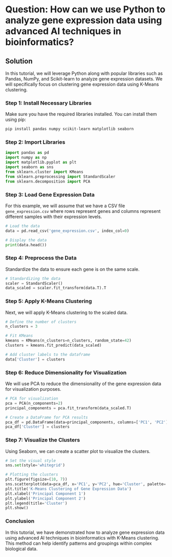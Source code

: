 # Question: How can we use Python to analyze gene expression data using advanced AI techniques in bioinformatics?

## Solution

In this tutorial, we will leverage Python along with popular libraries such as Pandas, NumPy, and Scikit-learn to analyze gene expression datasets. We will specifically focus on clustering gene expression data using K-Means clustering.

### Step 1: Install Necessary Libraries

Make sure you have the required libraries installed. You can install them using pip:

```bash
pip install pandas numpy scikit-learn matplotlib seaborn
```

### Step 2: Import Libraries

```python
import pandas as pd
import numpy as np
import matplotlib.pyplot as plt
import seaborn as sns
from sklearn.cluster import KMeans
from sklearn.preprocessing import StandardScaler
from sklearn.decomposition import PCA
```

### Step 3: Load Gene Expression Data

For this example, we will assume that we have a CSV file `gene_expression.csv` where rows represent genes and columns represent different samples with their expression levels.

```python
# Load the data
data = pd.read_csv('gene_expression.csv', index_col=0)

# Display the data
print(data.head())
```

### Step 4: Preprocess the Data

Standardize the data to ensure each gene is on the same scale.

```python
# Standardizing the data
scaler = StandardScaler()
data_scaled = scaler.fit_transform(data.T).T
```

### Step 5: Apply K-Means Clustering

Next, we will apply K-Means clustering to the scaled data.

```python
# Define the number of clusters
n_clusters = 3

# Fit KMeans
kmeans = KMeans(n_clusters=n_clusters, random_state=42)
clusters = kmeans.fit_predict(data_scaled)

# Add cluster labels to the dataframe
data['Cluster'] = clusters
```

### Step 6: Reduce Dimensionality for Visualization

We will use PCA to reduce the dimensionality of the gene expression data for visualization purposes.

```python
# PCA for visualization
pca = PCA(n_components=2)
principal_components = pca.fit_transform(data_scaled.T)

# Create a DataFrame for PCA results
pca_df = pd.DataFrame(data=principal_components, columns=['PC1', 'PC2'])
pca_df['Cluster'] = clusters
```

### Step 7: Visualize the Clusters

Using Seaborn, we can create a scatter plot to visualize the clusters.

```python
# Set the visual style
sns.set(style='whitegrid')

# Plotting the clusters
plt.figure(figsize=(10, 7))
sns.scatterplot(data=pca_df, x='PC1', y='PC2', hue='Cluster', palette='Set2', s=100)
plt.title('K-Means Clustering of Gene Expression Data')
plt.xlabel('Principal Component 1')
plt.ylabel('Principal Component 2')
plt.legend(title='Cluster')
plt.show()
```

### Conclusion

In this tutorial, we have demonstrated how to analyze gene expression data using advanced AI techniques in bioinformatics with K-Means clustering. This method can help identify patterns and groupings within complex biological data.